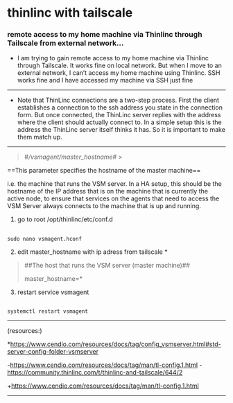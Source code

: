 # thinlinc with tailscale #
### **remote access to my home machine via Thinlinc through Tailscale from external network...**

- I am trying to gain remote access to my home machine via Thinlinc through Tailscale.
It works fine on local network. But when I move to an external network,
I can’t access my home machine using Thinlinc. SSH works fine and I have accessed my machine via SSH just fine

___

- Note that ThinLinc connections are a two-step process.
First the client establishes a connection to the ssh address you state in the connection form.
But once connected, the ThinLinc server replies with the address where the client should actually connect to.
In a simple setup this is the address the ThinLinc server itself thinks it has.
So it is important to make them match up.
___
> #*/vsmagent/master_hostname*# >

==This parameter specifies the hostname of the master machine==

i.e. the machine that runs the VSM server.
In a HA setup, this should be the hostname of the IP address
that is on the machine that is currently the active node,
to ensure that services on the agents that need to access
the VSM Server always connects to the machine that is up and running.


1. go to root /opt/thinlinc/etc/conf.d

##
    sudo nano vsmagent.hconf

2. edit master_hostname with ip adress from tailscale *

>##The host that runs the VSM server (master machine)##
>
>master_hostname=*

3. restart service vsmagent

##
    systemctl restart vsmagent
___

(resources:)

*https://www.cendio.com/resources/docs/tag/config_vsmserver.html#std-server-config-folder-vsmserver

-https://www.cendio.com/resources/docs/tag/man/tl-config.1.html
-https://community.thinlinc.com/t/thinlinc-and-tailscale/644/2

+https://www.cendio.com/resources/docs/tag/man/tl-config.1.html
___
